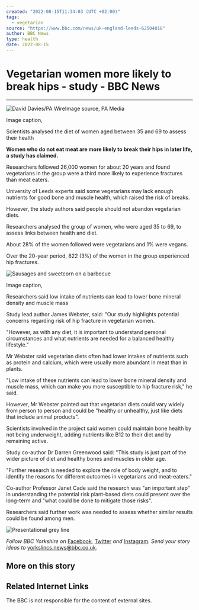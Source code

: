 ```yaml
---
created: "2022-08-15T11:34:03 (UTC +02:00)"
tags:
  - vegetarian
source: "https://www.bbc.com/news/uk-england-leeds-62504018"
author: BBC News
type: health
date: 2022-08-15
---
```


# Vegetarian women more likely to break hips - study - BBC News

---

![David Davies/PA Wire](https://ichef.bbci.co.uk/news/976/cpsprodpb/4DB9/production/_126279891_capture.jpg)Image source, PA Media

Image caption,

Scientists analysed the diet of women aged between 35 and 69 to assess their health

**Women who do not eat meat are more likely to break their hips in later life, a study has claimed.**

Researchers followed 26,000 women for about 20 years and found vegetarians in the group were a third more likely to experience fractures than meat eaters.

University of Leeds experts said some vegetarians may lack enough nutrients for good bone and muscle health, which raised the risk of breaks.

However, the study authors said people should not abandon vegetarian diets.

Researchers analysed the group of women, who were aged 35 to 69, to assess links between health and diet.

About 28% of the women followed were vegetarians and 1% were vegans.

Over the 20-year period, 822 (3%) of the women in the group experienced hip fractures.

![Sausages and sweetcorn on a barbecue](https://ichef.bbci.co.uk/news/976/cpsprodpb/47F2/production/_126281481_capture.jpg)

Image caption,

Researchers said low intake of nutrients can lead to lower bone mineral density and muscle mass

Study lead author James Webster, said: "Our study highlights potential concerns regarding risk of hip fracture in vegetarian women.

"However, as with any diet, it is important to understand personal circumstances and what nutrients are needed for a balanced healthy lifestyle."

Mr Webster said vegetarian diets often had lower intakes of nutrients such as protein and calcium, which were usually more abundant in meat than in plants.

"Low intake of these nutrients can lead to lower bone mineral density and muscle mass, which can make you more susceptible to hip fracture risk," he said.

However, Mr Webster pointed out that vegetarian diets could vary widely from person to person and could be "healthy or unhealthy, just like diets that include animal products".

Scientists involved in the project said women could maintain bone health by not being underweight, adding nutrients like B12 to their diet and by remaining active.

Study co-author Dr Darren Greenwood said: "This study is just part of the wider picture of diet and healthy bones and muscles in older age.

"Further research is needed to explore the role of body weight, and to identify the reasons for different outcomes in vegetarians and meat-eaters."

Co-author Professor Janet Cade said the research was "an important step" in understanding the potential risk plant-based diets could present over the long-term and "what could be done to mitigate those risks".

Researchers said further work was needed to assess whether similar results could be found among men.

![Presentational grey line](https://ichef.bbci.co.uk/news/464/cpsprodpb/11678/production/_105988217_line976.jpg)

*Follow BBC Yorkshire on* [Facebook](https://www.facebook.com/BBCYorkshire/)*,* [Twitter](https://twitter.com/bbclooknorth) *and* [Instagram](https://www.instagram.com/bbcyorkshire/)*. Send your story ideas to* [yorkslincs.news@bbc.co.uk](mailto:yorkslincs.news@bbc.co.uk)*.*

## More on this story

## Related Internet Links

The BBC is not responsible for the content of external sites.
